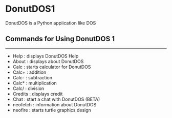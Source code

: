 # DonutDOS1

DonutDOS is a Python appiication like DOS

## Commands for Using DonutDOS 1
-----------------------------------------------

- Help : displays DonutDOS Help
- About : displays about DonutDOS
- Calc : starts calculator for DonutDOS
- Calc+ : addition
- Calc- : subtraction
- Calc* : multiplication
- Calc/ : division
- Credits : displays credit
- Chat : start a chat with DonutDOS (BETA)
- neofetch : information about DonutDOS
- neofire : starts turtle graphics design
